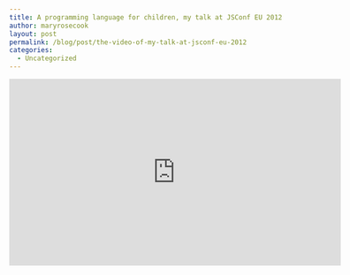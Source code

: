 ```yaml
---
title: A programming language for children, my talk at JSConf EU 2012
author: maryrosecook
layout: post
permalink: /blog/post/the-video-of-my-talk-at-jsconf-eu-2012
categories:
  - Uncategorized
---
```


<iframe width="600" height="338" src="https://www.youtube.com/embed/BYzvPhg4r8g?rel=0" frameborder="0" allowfullscreen></iframe>
